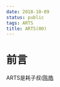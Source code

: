 ```yaml
---
date: 2018-10-09
status: public
tags: ARTS
title: ARTS(00)
---
```

# 前言
ARTS是耗子叔([陈皓](https://coolshell.cn/haoel)